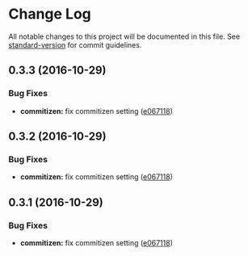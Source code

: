 # Change Log

All notable changes to this project will be documented in this file. See [standard-version](https://github.com/conventional-changelog/standard-version) for commit guidelines.

<a name="0.3.3"></a>
## 0.3.3 (2016-10-29)


### Bug Fixes

* **commitizen:** fix commitizen setting ([e067118](https://github.com/ellerbrock/node-npm-boilerplate/commit/e067118))



<a name="0.3.2"></a>
## 0.3.2 (2016-10-29)


### Bug Fixes

* **commitizen:** fix commitizen setting ([e067118](https://github.com/ellerbrock/node-npm-boilerplate/commit/e067118))



<a name="0.3.1"></a>
## 0.3.1 (2016-10-29)


### Bug Fixes

* **commitizen:** fix commitizen setting ([e067118](https://github.com/ellerbrock/node-npm-boilerplate/commit/e067118))
